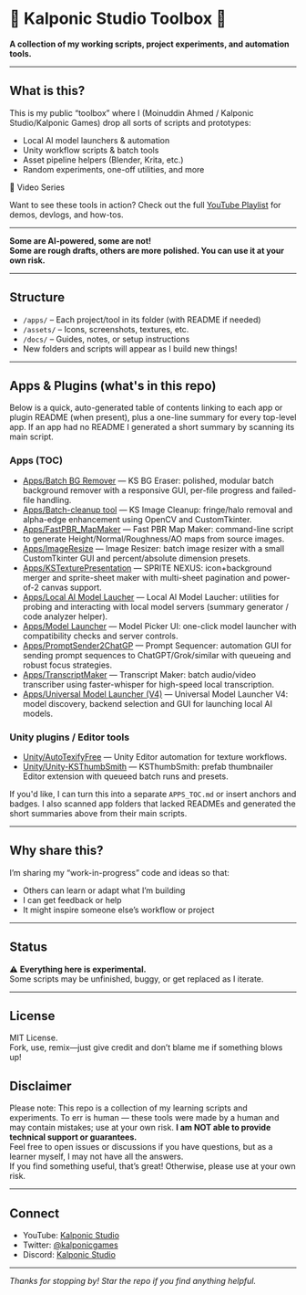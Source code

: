 # 🧰 Kalponic Studio Toolbox 🧰

**A collection of my working scripts, project experiments, and automation tools.**

---

## What is this?

This is my public “toolbox” where I (Moinuddin Ahmed / Kalponic Studio/Kalponic Games) drop all sorts of scripts and prototypes:
- Local AI model launchers & automation
- Unity workflow scripts & batch tools
- Asset pipeline helpers (Blender, Krita, etc.)
- Random experiments, one-off utilities, and more

🎥 Video Series

Want to see these tools in action?
Check out the full [YouTube Playlist](https://www.youtube.com/watch?v=A_a7Gbjomi0&list=PLaTHVltQr1eMOgCdw5K5Fn13gIJJQOrgR&pp=gAQB) for demos, devlogs, and how-tos.

---

**Some are AI-powered, some are not!  
Some are rough drafts, others are more polished. You can use it at your own risk.**

---

## Structure

- `/apps/` – Each project/tool in its folder (with README if needed)
- `/assets/` – Icons, screenshots, textures, etc.
- `/docs/` – Guides, notes, or setup instructions
- New folders and scripts will appear as I build new things!

---

## Apps & Plugins (what's in this repo)

Below is a quick, auto-generated table of contents linking to each app or plugin README (when present), plus a one-line summary for every top-level app. If an app had no README I generated a short summary by scanning its main script.

### Apps (TOC)

- [Apps/Batch BG Remover](Apps/Batch%20BG%20Remover/README.md) — KS BG Eraser: polished, modular batch background remover with a responsive GUI, per-file progress and failed-file handling.
- [Apps/Batch-cleanup tool](Apps/Batch-cleanup%20tool/README.md) — KS Image Cleanup: fringe/halo removal and alpha-edge enhancement using OpenCV and CustomTkinter.
- [Apps/FastPBR_MapMaker](Apps/FastPBR_MapMaker/PBRMapMakerSimpler.py) — Fast PBR Map Maker: command-line script to generate Height/Normal/Roughness/AO maps from source images.
- [Apps/ImageResize](Apps/ImageResize/ImageResize.py) — Image Resizer: batch image resizer with a small CustomTkinter GUI and percent/absolute dimension presets.
- [Apps/KSTexturePresentation](Apps/KSTexturePresentation/README.md) — SPRITE NEXUS: icon+background merger and sprite-sheet maker with multi-sheet pagination and power-of-2 canvas support.
- [Apps/Local AI Model Laucher](Apps/Local%20AI%20Model%20Laucher/code_analyzer.py) — Local AI Model Laucher: utilities for probing and interacting with local model servers (summary generator / code analyzer helper).
- [Apps/Model Launcher](Apps/Model%20Launcher/readme.md) — Model Picker UI: one-click model launcher with compatibility checks and server controls.
- [Apps/PromptSender2ChatGP](Apps/PromptSender2ChatGP/README.md) — Prompt Sequencer: automation GUI for sending prompt sequences to ChatGPT/Grok/similar with queueing and robust focus strategies.
- [Apps/TranscriptMaker](Apps/TranscriptMaker/BatchTranscribe.py) — Transcript Maker: batch audio/video transcriber using faster-whisper for high-speed local transcription.
- [Apps/Universal Model Launcher (V4)](Apps/Universal%20Model%20Launcher/Version4/README.md) — Universal Model Launcher V4: model discovery, backend selection and GUI for launching local AI models.

### Unity plugins / Editor tools

- [Unity/AutoTexifyFree](/Unity/AutoTexifyFree) — Unity Editor automation for texture workflows.
- [Unity/Unity-KSThumbSmith](Unity/Unity-KSThumbSmith/README.md) — KSThumbSmith: prefab thumbnailer Editor extension with queueed batch runs and presets.

If you'd like, I can turn this into a separate `APPS_TOC.md` or insert anchors and badges. I also scanned app folders that lacked READMEs and generated the short summaries above from their main scripts.

---

## Why share this?

I’m sharing my “work-in-progress” code and ideas so that:
- Others can learn or adapt what I’m building
- I can get feedback or help
- It might inspire someone else’s workflow or project

---

## Status

⚠️ **Everything here is experimental.**  
Some scripts may be unfinished, buggy, or get replaced as I iterate.

---

## License

MIT License.  
Fork, use, remix—just give credit and don’t blame me if something blows up!

## Disclaimer

Please note:
This repo is a collection of my learning scripts and experiments. 
To err is human — these tools were made by a human and may contain mistakes; use at your own risk.
**I am NOT able to provide technical support or guarantees.**  
Feel free to open issues or discussions if you have questions, but as a learner myself, I may not have all the answers.  
If you find something useful, that’s great! Otherwise, please use at your own risk.



---

## Connect

- YouTube: [Kalponic Studio](https://youtube.com/@kalponic_studio)
- Twitter: [@kalponicgames](https://twitter.com/kalponicgames)
- Discord: [Kalponic Studio](discord.gg/TpJ6wDp7P8)

---

*Thanks for stopping by! Star the repo if you find anything helpful.*



